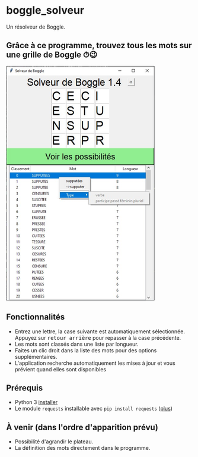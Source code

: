 <h1>boggle_solveur</h1>
Un résolveur de Boggle.

<h2>Grâce à ce programme, trouvez tous les mots sur une grille de Boggle ⏱😉</h2>  
<a href="https://github.com/sev1527/boggle_solveur/blob/main/metadata/capture_recherche.jpg?raw=true"><img width=400 alt="Capture d'écran de la page principale du programme."
src="https://github.com/sev1527/boggle_solveur/blob/main/metadata/capture_recherche.jpg?raw=true"></a>

<h2>Fonctionnalités</h2>
<ul>
  <li>Entrez une lettre, la case suivante est automatiquement sélectionnée. Appuyez sur <kbd>retour arrière</kbd> pour repasser à la case précédente.</li>
  <li>Les mots sont classés dans une liste par longueur.</li>
  <li>Faites un clic droit dans la liste des mots pour des options supplémentaires.</li>
  <li>L'application recherche automatiquement les mises à jour et vous prévient quand elles sont disponibles</li>
</ul>

<h2>Prérequis</h2>
<ul>
  <li>Python 3 <a href="https://www.python.org/downloads/">installer</a></li>
  <li>Le module <code>requests</code> installable avec <code>pip install requests</code> (<a href="https://pypi.org/project/requests2/">plus</a>)</li>
</ul>

<h2>À venir (dans l'ordre d'apparition prévu)</h2>
<ul>
  <li>Possibilité d'agrandir le plateau.</li>
  <li>La définition des mots directement dans le programme.</li>
</ul>
